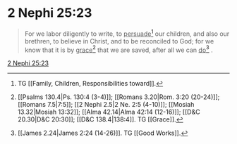 # 2 Nephi 25:23

> For we labor diligently to write, to <u>persuade</u>[^a] our children, and also our brethren, to believe in Christ, and to be reconciled to God; for we know that it is by <u>grace</u>[^b] that we are saved, after all we can <u>do</u>[^c] .

[2 Nephi 25:23](https://www.churchofjesuschrist.org/study/scriptures/bofm/2-ne/25?lang=eng&id=p23#p23)


[^a]: TG [[Family, Children, Responsibilities toward]].
[^b]: [[Psalms 130.4|Ps. 130:4 (3-4)]]; [[Romans 3.20|Rom. 3:20 (20-24)]]; [[Romans 7.5|7:5]]; [[2 Nephi 2.5|2 Ne. 2:5 (4-10)]]; [[Mosiah 13.32|Mosiah 13:32]]; [[Alma 42.14|Alma 42:14 (12-16)]]; [[D&C 20.30|D&C 20:30]]; [[D&C 138.4|138:4]]. TG [[Grace]].
[^c]: [[James 2.24|James 2:24 (14-26)]]. TG [[Good Works]].
